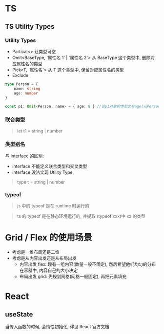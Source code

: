 # TS

## TS Utility Types

### Utility Types

- Partical\<> 让类型可空
- Omit\<BaseType, '属性名 1' | '属性名 2'> 从 BaseType 这个类型中, 删除对应属性名的类型
- Pick\<T, '属性名'> 从 T 这个类型中, 保留对应属性名的类型
- Exclude

```typescript
type Person = {
	name: string
	age: number
}

const p1: Omit<Person, name> = { age: 8 } //该p1对象的类型之有age(从Person中删除name)
```

### 联合类型

> let t1 = string | number

### 类型别名

与 interface 的区别:

- interface 不能定义联合类型和交叉类型
- interface 没法实现 Utility Type

> type t = string | number

### typeof

> js 中的 typeof 是在 runtime 时运行的

> ts 的 typeof 是在静态环境运行的, 并提取 (typeof xxx)中 xx 的类型

# Grid / Flex 的使用场景

- 考虑是一维布局还是二维
- 考虑是从内容出发还是从布局出发
  - 内容出发 flex: 现有一组内容(数量一般不固定), 然后希望他们均匀的分布在容器中, 内容自己的大小决定
  - 布局出发 grid: 先规划网格(网格一般固定), 再把元素填充

# React

## useState

当传入函数的时候, 会惰性初始化, 详见 React 官方文档
